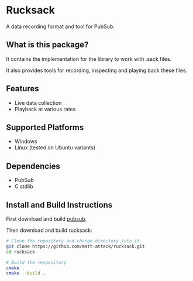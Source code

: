 # Rucksack

A data recording format and tool for PubSub.


## What is this package?

It contains the implementation for the library to work with .sack files.

It also provides tools for recording, inspecting and playing back these files.

## Features

- Live data collection
- Playback at various rates

## Supported Platforms

- Windows
- Linux (tested on Ubuntu variants)

## Dependencies

- PubSub
- C stdlib

## Install and Build Instructions

First download and build [pubsub](https://github.com/matt-attack/pubsub).

Then download and build rucksack:

```bash
# Clone the repository and change directory into it
git clone https://github.com/matt-attack/rucksack.git
cd rucksack

# Build the respository
cmake .
cmake --build .
```
